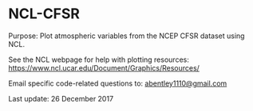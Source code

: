 # NCL-CFSR
Purpose: Plot atmospheric variables from the NCEP CFSR dataset using NCL.

See the NCL webpage for help with plotting resources: https://www.ncl.ucar.edu/Document/Graphics/Resources/ 

Email specific code-related questions to: abentley1110@gmail.com

Last update: 26 December 2017

